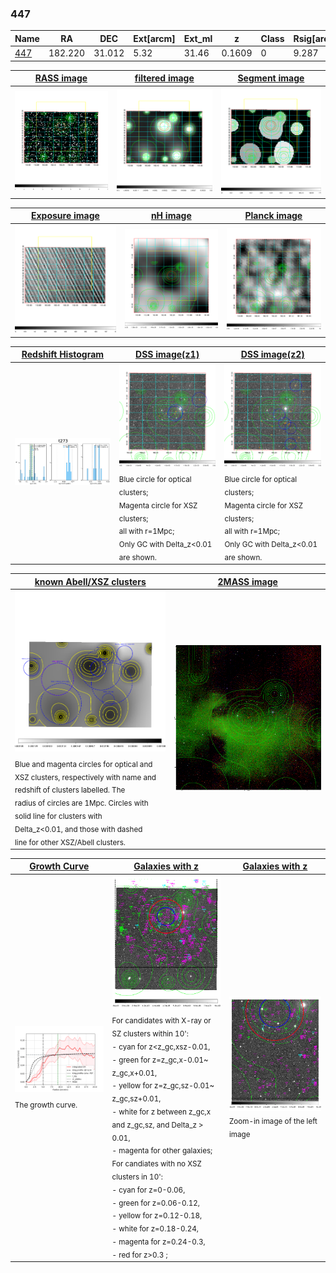 <div STYLE="page-break-after: always;"></div>

### 447

|Name          |RA          |DEC      | Ext[arcm] | Ext_ml | z    | Class| Rsig[arcmin] | CRsig[c/s] | CR500[c/s] | R500[Mpc] |L500[erg/s]|F500[erg/s/cm^2]| M500[Msun]|Tx[keV]|beta|GC(XSZ,Delta_z<0.01)| GC(OPT,Delta_z<0.01)|GC|alias|
|--------------|------------|------------|---|---|-----------|--------|------|------|----|----|----|----|----|----|----|----|----|----|---|
|[447](script/447.md)     | 182.220       | 31.012       | 5.32    | 31.46   | 0.1609 | 0   | 9.287 |0.065 |0.061 |0.833 |8.476e+43 |1.194e-12 |1.927e+14 |3.377 |1.809 |-, |-, |-, |t273|

|[RASS image](../image/447/447_img.pdf)|[filtered image](../image/447/447_fil.pdf)|[Segment image](../image/447/447_seg.pdf)|
|-------------------|--------------------|-------------------|
| <img src="../image/447/447_img.png" width="300">  | <img src="../image/447/447_fil.png" width="300">   | <img src="../image/447/447_seg.png" width="300">  |

|[Exposure image](../image/447/447_mex.pdf)| [nH image](../image/447/447_nh.pdf)| [Planck image](../image/447/447_p.pdf)|
|-------------------|--------------------|-------------------|
|<img src="../image/447/447_mex.png" width="300">   | <img src="../image/447/447_nh.png" width="300">    | <img src="../image/447/447_p.png" width="300"> |

|[Redshift Histogram](../image/447/447_zg.pdf) | [DSS image(z1)](../image/447/447_dss_z1.pdf)      |  [DSS image(z2)](../image/447/447_dss_z2.pdf)    |
|-------------------|--------------------|-------------------|
|<img src="../image/447/447_zg.png" width="300"> |<img src="../image/447/447_dss_z1.png" width="300"> <sub><br>Blue circle for optical clusters; <br>Magenta circle for XSZ clusters; <br>all with r=1Mpc; <br>Only GC with Delta_z<0.01 are shown. </sub>| <img src="../image/447/447_dss_z2.png" width="300"><sub><br>Blue circle for optical clusters; <br>Magenta circle for XSZ clusters; <br>all with r=1Mpc; <br>Only GC with Delta_z<0.01 are shown. </sub> |

|[known Abell/XSZ clusters](../image/447/447_m.pdf) | [2MASS image](../image/447/447_2mass.pdf)      |
|-------------------|-------------------|
|<img src=../image/447/447_m.png width="300"> <sub><br>Blue and magenta circles for optical and <br>XSZ clusters, respectively with name and <br>redshift of clusters labelled. The <br>radius of circles are 1Mpc. Circles with <br>solid line for clusters with <br>Delta_z<0.01, and those with dashed <br>line for other XSZ/Abell clusters.        </sub>|<img src="../image/447/447_2mass.png" width="300">  |

|[Growth Curve](../image/447/447_gca_all.png) |[Galaxies with z](../image/447/447_opt_ned.pdf) |[Galaxies with z](../image/447/447_opt_ned_zoom.pdf) |
|-------------------|-------------------|-------------------|
| <img src="../image/447/447_gca_all.png" width="300"> <sub><br>The growth curve.</sub>| <img src=../image/447/447_opt_ned.png width="300"> <br><sub> For candidates with X-ray or SZ clusters within 10': <br> - cyan for z<z_gc,xsz-0.01, <br> - green for z=z_gc,x-0.01~ z_gc,x+0.01, <br> - yellow for z=z_gc,sz-0.01~ z_gc,sz+0.01, <br> - white for z between z_gc,x and z_gc,sz, and Delta_z > 0.01, <br> - magenta for other galaxies; <br>For candiates with no XSZ clusters in 10': <br> - cyan for z=0-0.06, <br> - green for z=0.06-0.12, <br> - yellow for z=0.12-0.18, <br> - white for z=0.18-0.24, <br> - magenta for z=0.24-0.3, <br> - red for z>0.3 ;  </sub>|<img src=../image/447/447_opt_ned_zoom.png width="300">  <br><sub> Zoom-in image of the left image</sub>|




